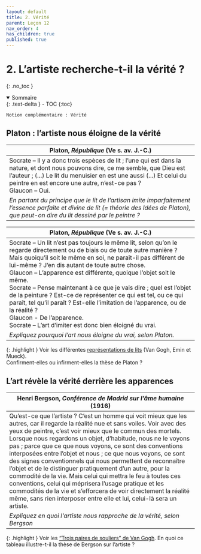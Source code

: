 ```yaml
---
layout: default
title: 2. Vérité
parent: Leçon 12
nav_order: 4
has_children: true
published: true
---
```

# 2. L’artiste recherche-t-il la vérité ?
{: .no_toc }

<details open markdown="block">
  <summary>
    Sommaire
  </summary>
  {: .text-delta }
- TOC
{:toc}
</details>

`Notion complémentaire : Vérité`

## Platon : l’artiste nous éloigne de la vérité

| Platon, *République* (Ve s. av. J.-C.)                   |
| ------------------------------------------------------------ |
| Socrate – Il y a donc trois espèces de lit ; l’une qui est dans la nature, et dont nous pouvons dire, ce me semble, que Dieu est l’auteur ; (...) Le lit du menuisier en est une aussi (...) Et celui du peintre en est encore une autre, n’est-ce pas ?<br>Glaucon – Oui. |
| *En partant du principe que le lit de l’artisan imite imparfaitement l’essence parfaite et divine de lit (= théorie des Idées de Platon), que peut-on dire du lit dessiné par le peintre ?*  |

| Platon, *République* (Ve s. av. J.-C.)          |
| ------------------------------------------------------------ |
| Socrate – Un lit n’est pas toujours le même lit, selon qu’on le regarde directement ou de biais ou de toute autre manière ? Mais quoiqu’il soit le même en soi, ne paraît-il pas différent de lui-même ? J’en dis autant de toute autre chose.<br>Glaucon – L’apparence est différente, quoique l’objet soit le même.<br>Socrate – Pense maintenant à ce que je vais dire ; quel est l’objet de la peinture ? Est-ce de représenter ce qui est tel, ou ce qui paraît, tel qu’il paraît ? Est-elle l’imitation de l’apparence, ou de la réalité ?<br>Glaucon - De l’apparence.<br>Socrate – L’art d’imiter est donc bien éloigné du vrai. |
| *Expliquez pourquoi l’art nous éloigne du vrai, selon Platon.*     |

{: .highlight }
Voir les différentes [représentations de lits](../../docs/L12/L12-2-1.html) (Van Gogh, Emin et Mueck).  
Confirment-elles ou infirment-elles la thèse de Platon ?

## L’art révèle la vérité derrière les apparences

| Henri Bergson, *Conférence de Madrid sur l’âme humaine* (1916)          |
| ----------------------------------------------------- |
| Qu’est-ce que l’artiste ? C’est un homme qui voit mieux que les autres, car il regarde la réalité nue et sans voiles. Voir avec des yeux de peintre, c’est voir mieux que le commun des mortels. Lorsque nous regardons un objet, d’habitude, nous ne le voyons pas ; parce que ce que nous voyons, ce sont des conventions interposées entre l’objet et nous ; ce que nous voyons, ce sont des signes conventionnels qui nous permettent de reconnaître l’objet et de le distinguer pratiquement d’un autre, pour la commodité de la vie. Mais celui qui mettra le feu à toutes ces conventions, celui qui méprisera l’usage pratique et les commodités de la vie et s’efforcera de voir directement la réalité même, sans rien interposer entre elle et lui, celui-là sera un artiste. |
| *Expliquez en quoi l'artiste nous rapproche de la vérité, selon Bergson*             |

{: .highlight }
Voir les [“Trois paires de souliers”  de Van Gogh](../../docs/L12/L12-2-2.html). En quoi ce tableau illustre-t-il la thèse de Bergson sur l’artiste ?




